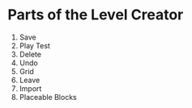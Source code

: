 # Parts of the Level Creator
1. Save
2. Play Test
3. Delete
4. Undo
5. Grid
6. Leave
7. Import
8. Placeable Blocks
   